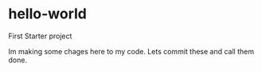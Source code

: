 hello-world
===========

First Starter project


Im making some chages here to my code. Lets commit these and call them done.
